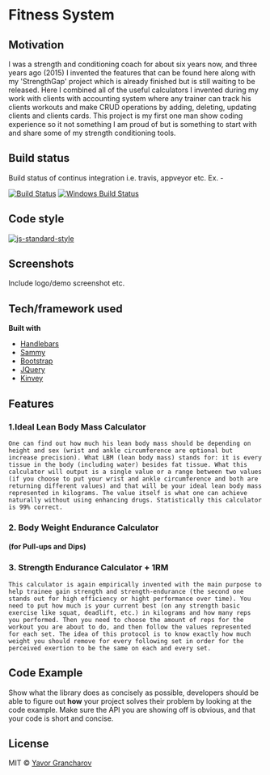 # Fitness System


## Motivation
I was a strength and conditioning coach for about six years now, and three years ago (2015) I invented the features that can be found here along with my 'StrengthGap' project which is already finished but is still waiting to be released. Here I combined all of the useful calculators I invented during my work with clients with accounting system where any trainer can track his clients workouts and make CRUD operations by adding, deleting, updating clients and clients cards. This project is my first one man show coding experience so it not something I am proud of but is something to start with and share some of my strength conditioning tools.

## Build status
Build status of continus integration i.e. travis, appveyor etc. Ex. - 

[![Build Status](https://travis-ci.org/akashnimare/foco.svg?branch=master)](https://travis-ci.org/akashnimare/foco)
[![Windows Build Status](https://ci.appveyor.com/api/projects/status/github/akashnimare/foco?branch=master&svg=true)](https://ci.appveyor.com/project/akashnimare/foco/branch/master)

## Code style
[![js-standard-style](https://img.shields.io/badge/code%20style-standard-brightgreen.svg?style=flat)](https://github.com/feross/standard)
 
## Screenshots
Include logo/demo screenshot etc.

## Tech/framework used

<b>Built with</b>
- [Handlebars](https://handlebarsjs.com/)
- [Sammy](http://sammyjs.org/)
- [Bootstrap](https://getbootstrap.com/)
- [JQuery](https://jquery.com/)
- [Kinvey](https://console.kinvey.com)

## Features
### 1.Ideal Lean Body Mass Calculator
	One can find out how much his lean body mass should be depending on height and sex (wrist and ankle circumference are optional but increase precision). What LBM (lean body mass) stands for: it is every tissue in the body (including water) besides fat tissue. What this calculator will output is a single value or a range between two values (if you choose to put your wrist and ankle circumference and both are returning different values) and that will be your ideal lean body mass represented in kilograms. The value itself is what one can achieve naturally without using enhancing drugs. Statistically this calculator is 99% correct.
 ### 2. Body Weight Endurance Calculator
 #### (for Pull-ups and Dips)
### 3. Strength Endurance Calculator + 1RM 
	This calculator is again empirically invented with the main purpose to help trainee gain strength and strength-endurance (the second one stands out for high efficiency or hight performance over time). You need to put how much is your current best (on any strength basic exercise like squat, deadlift, etc.) in kilograms and how many reps you performed. Then you need to choose the amount of reps for the workout you are about to do, and then follow the values represented for each set. The idea of this protocol is to know exactly how much weight you should remove for every following set in order for the perceived exertion to be the same on each and every set.

## Code Example
Show what the library does as concisely as possible, developers should be able to figure out **how** your project solves their problem by looking at the code example. Make sure the API you are showing off is obvious, and that your code is short and concise.

## License

MIT © [Yavor Grancharov]()